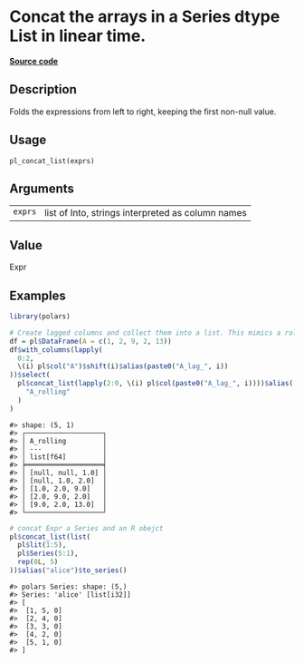 
# Concat the arrays in a Series dtype List in linear time.

[**Source code**](https://github.com/pola-rs/r-polars/tree/0580dbe189881934960c63979bf59fc3448a21dc/R/functions__lazy.R#L647)

## Description

Folds the expressions from left to right, keeping the first non-null
value.

## Usage

<pre><code class='language-R'>pl_concat_list(exprs)
</code></pre>

## Arguments

<table>
<tr>
<td style="white-space: nowrap; font-family: monospace; vertical-align: top">
<code id="pl_concat_list_:_exprs">exprs</code>
</td>
<td>
list of Into<Expr>, strings interpreted as column names
</td>
</tr>
</table>

## Value

Expr

## Examples

``` r
library(polars)

# Create lagged columns and collect them into a list. This mimics a rolling window.
df = pl$DataFrame(A = c(1, 2, 9, 2, 13))
df$with_columns(lapply(
  0:2,
  \(i) pl$col("A")$shift(i)$alias(paste0("A_lag_", i))
))$select(
  pl$concat_list(lapply(2:0, \(i) pl$col(paste0("A_lag_", i))))$alias(
    "A_rolling"
  )
)
```

    #> shape: (5, 1)
    #> ┌───────────────────┐
    #> │ A_rolling         │
    #> │ ---               │
    #> │ list[f64]         │
    #> ╞═══════════════════╡
    #> │ [null, null, 1.0] │
    #> │ [null, 1.0, 2.0]  │
    #> │ [1.0, 2.0, 9.0]   │
    #> │ [2.0, 9.0, 2.0]   │
    #> │ [9.0, 2.0, 13.0]  │
    #> └───────────────────┘

``` r
# concat Expr a Series and an R obejct
pl$concat_list(list(
  pl$lit(1:5),
  pl$Series(5:1),
  rep(0L, 5)
))$alias("alice")$to_series()
```

    #> polars Series: shape: (5,)
    #> Series: 'alice' [list[i32]]
    #> [
    #>  [1, 5, 0]
    #>  [2, 4, 0]
    #>  [3, 3, 0]
    #>  [4, 2, 0]
    #>  [5, 1, 0]
    #> ]
